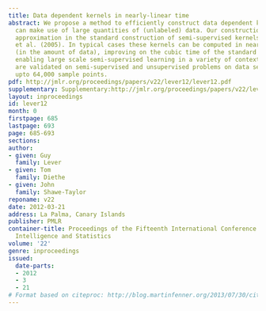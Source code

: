```yaml
---
title: Data dependent kernels in nearly-linear time
abstract: We propose a method to efficiently construct data dependent kernels which
  can make use of large quantities of (unlabeled) data. Our construction makes an
  approximation in the standard construction of semi-supervised kernels in Sindhwani
  et al. (2005). In typical cases these kernels can be computed in nearly-linear time
  (in the amount of data), improving on the cubic time of the standard construction,
  enabling large scale semi-supervised learning in a variety of contexts. The methods
  are validated on semi-supervised and unsupervised problems on data sets containing
  upto 64,000 sample points.
pdf: http://jmlr.org/proceedings/papers/v22/lever12/lever12.pdf
supplementary: Supplementary:http://jmlr.org/proceedings/papers/v22/lever12/lever12Supple.pdf
layout: inproceedings
id: lever12
month: 0
firstpage: 685
lastpage: 693
page: 685-693
sections: 
author:
- given: Guy
  family: Lever
- given: Tom
  family: Diethe
- given: John
  family: Shawe-Taylor
reponame: v22
date: 2012-03-21
address: La Palma, Canary Islands
publisher: PMLR
container-title: Proceedings of the Fifteenth International Conference on Artificial
  Intelligence and Statistics
volume: '22'
genre: inproceedings
issued:
  date-parts:
  - 2012
  - 3
  - 21
# Format based on citeproc: http://blog.martinfenner.org/2013/07/30/citeproc-yaml-for-bibliographies/
---
```

